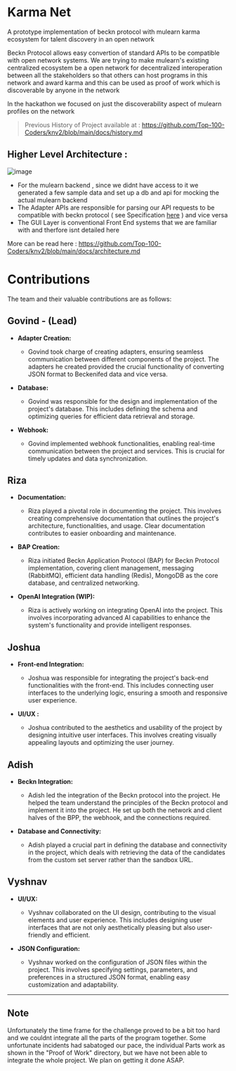 # Karma Net  
A prototype implementation of beckn protocol with mulearn karma ecosystem for talent discovery in an open network

Beckn Protocol allows easy convertion of standard APIs to be compatible with open network systems.
We are trying to make mulearn's existing centralized ecosystem be a open network for decentralized interoperation between all the stakeholders
so that others can host programs in this network and award karma and this can be used as proof of work which is discoverable by anyone in the network
  
In the hackathon we focused on just the discoverability aspect of mulearn profiles on the network

> Previous History of Project available at : https://github.com/Top-100-Coders/knv2/blob/main/docs/history.md

## Higher Level Architecture :  
![image](https://i.imgur.com/xtpZAAb.png)

- For the mulearn backend , since we didnt have access to it we generated a few sample data and set up a db and api for mocking the actual mulearn backend  
- The Adapter APIs are responsible for parsing our API requests to be compatible with beckn protocol ( see Specification [here](https://github.com/beckn/DSEP-Specification/tree/draft/examples/student-connect/) ) and vice versa
- The GUI Layer is conventional Front End systems that we are familiar with and therfore isnt detailed here
  
More can be read here : https://github.com/Top-100-Coders/knv2/blob/main/docs/architecture.md

# Contributions

The team and their valuable contributions are as follows:

## Govind - (Lead)

- **Adapter Creation:**
  - Govind took charge of creating adapters, ensuring seamless communication between different components of the project. The adapters he created provided the crucial functionality of converting JSON format to Beckenifed data and vice versa.

- **Database:**
  - Govind was responsible for the design and implementation of the project's database. This includes defining the schema and optimizing queries for efficient data retrieval and storage.

- **Webhook:**
  - Govind implemented webhook functionalities, enabling real-time communication between the project and services. This is crucial for timely updates and data synchronization.

## Riza

- **Documentation:**
  - Riza played a pivotal role in documenting the project. This involves creating comprehensive documentation that outlines the project's architecture, functionalities, and usage. Clear documentation contributes to easier onboarding and maintenance.

- **BAP Creation:**
  - Riza initiated Beckn Application Protocol (BAP) for Beckn Protocol implementation, covering client management, messaging (RabbitMQ), efficient data handling (Redis), MongoDB as the core database, and centralized networking.
- **OpenAI Integration (WIP):**
  - Riza is actively working on integrating OpenAI into the project. This involves incorporating advanced AI capabilities to enhance the system's functionality and provide intelligent responses.

## Joshua

- **Front-end Integration:**
  - Joshua was responsible for integrating the project's back-end functionalities with the front-end. This includes connecting user interfaces to the underlying logic, ensuring a smooth and responsive user experience.

- **UI/UX :**
  - Joshua contributed to the aesthetics and usability of the project by designing intuitive user interfaces. This involves creating visually appealing layouts and optimizing the user journey.

## Adish

- **Beckn Integration:**
  - Adish led the integration of the Beckn protocol into the project. He helped the team understand the principles of the Beckn protocol and implement it into the project. He set up both the network and client halves of the BPP, the webhook, and the connections required.

- **Database and Connectivity:**
  - Adish played a crucial part in defining the database and connectivity in the project, which deals with retrieving the data of the candidates from the custom set server rather than the sandbox URL.

## Vyshnav 

- **UI/UX:**
  - Vyshnav collaborated on the UI design, contributing to the visual elements and user experience. This includes designing user interfaces that are not only aesthetically pleasing but also user-friendly and efficient.

- **JSON Configuration:**
  - Vyshnav worked on the configuration of JSON files within the project. This involves specifying settings, parameters, and preferences in a structured JSON format, enabling easy customization and adaptability.


---
## Note

Unfortunately the time frame for the challenge proved to be a bit too hard and we couldnt integrate all the parts of the program together. Some unfortunate incidents had sabatoged our pace, the individual Parts work as shown in the "Proof of Work" directory, but we have not been able to integrate the whole project. We plan on getting it done ASAP.
